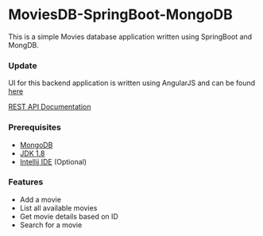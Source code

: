 # MoviesDB-SpringBoot-MongoDB
This is a simple Movies database application written using SpringBoot and MongDB. 

### Update 
UI for this backend application is written using AngularJS and can be found [here](https://github.com/phanikiranthaticharla/moviesdb-ui-angularjs)

[REST API Documentation ](https://documenter.getpostman.com/view/4456235/TzskEiFE)

### Prerequisites
* [MongoDB](https://docs.mongodb.com/manual/installation/)
* [JDK 1.8](https://www.oracle.com/java/technologies/javase/javase-jdk8-downloads.html)
* [Intellij IDE](https://www.jetbrains.com/idea/) (Optional)

### Features 
* Add a movie
* List all available movies 
* Get movie details based on ID 
* Search for a movie 
